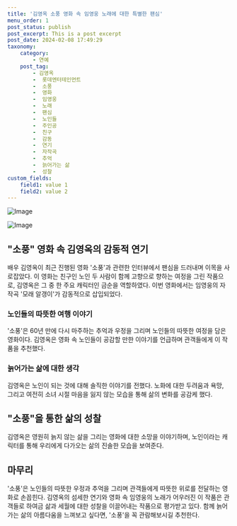 ```yaml
---
title: '김영옥 소풍 영화 속 임영웅 노래에 대한 특별한 팬심'
menu_order: 1
post_status: publish
post_excerpt: This is a post excerpt
post_date: 2024-02-08 17:49:29
taxonomy:
    category:
        - 연예
    post_tag:
        - 김영옥
        -  롯데엔터테인먼트
        -  소풍
        -  영화
        -  임영웅
        -  노래
        -  팬심
        -  노인들
        -  주인공
        -  친구
        -  감동
        -  연기
        -  자작곡
        -  추억
        -  늙어가는 삶
        -  성찰
custom_fields:
    field1: value 1
    field2: value 2
---
```


![Image](https://ssl.pstatic.net/mimgnews/image/421/2024/02/07/0007342089_001_20240207175105024.jpg?type=w540)

![Image](https://mimgnews.pstatic.net/image/421/2024/02/07/0007342089_002_20240207175105151.jpg?type=w540)

## "소풍" 영화 속 김영옥의 감동적 연기
배우 김영옥이 최근 진행된 영화 '소풍'과 관련한 인터뷰에서 팬심을 드러내며 이목을 사로잡았다. 이 영화는 친구인 노인 두 사람이 함께 고향으로 향하는 여정을 그린 작품으로, 김영옥은 그 중 한 주요 캐릭터인 금순을 역할하였다. 이번 영화에서는 임영웅의 자작곡 '모래 알갱이'가 감동적으로 삽입되었다.
### 노인들의 따뜻한 여행 이야기
'소풍'은 60년 만에 다시 마주하는 추억과 우정을 그리며 노인들의 따뜻한 여정을 담은 영화이다. 김영옥은 영화 속 노인들이 공감할 만한 이야기를 언급하며 관객들에게 이 작품을 추천했다.
### 늙어가는 삶에 대한 생각
김영옥은 노인이 되는 것에 대해 솔직한 이야기를 전했다. 노화에 대한 두려움과 욕망, 그리고 여전히 소녀 시절 마음을 잃지 않는 모습을 통해 삶의 변화를 공감케 했다.
## "소풍"을 통한 삶의 성찰
김영옥은 영원히 늙지 않는 삶을 그리는 영화에 대한 소망을 이야기하며, 노인이라는 캐릭터를 통해 우리에게 다가오는 삶의 진솔한 모습을 보여준다.
## 마무리
'소풍'은 노인들의 따뜻한 우정과 추억을 그리며 관객들에게 따뜻한 위로를 전달하는 영화로 손꼽힌다. 김영옥의 섬세한 연기와 영화 속 임영웅의 노래가 어우러진 이 작품은 관객들로 하여금 삶과 세월에 대한 성찰을 이끌어내는 작품으로 평가받고 있다. 함께 늙어가는 삶의 아름다움을 느껴보고 싶다면, '소풍'을 꼭 관람해보시길 추천한다.
